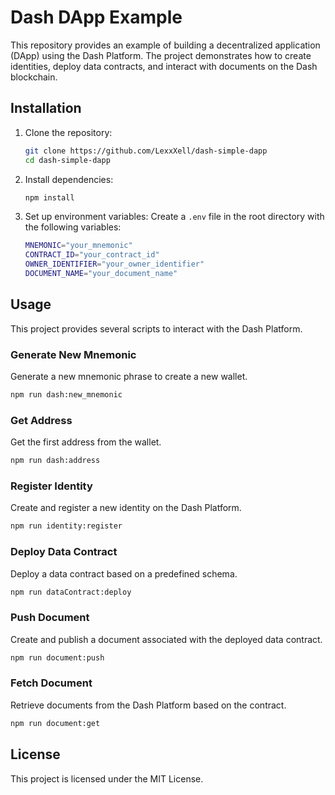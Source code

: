 # Dash DApp Example

This repository provides an example of building a decentralized application (DApp) using the Dash Platform. The project demonstrates how to create identities, deploy data contracts, and interact with documents on the Dash blockchain.

## Installation

1. Clone the repository:
   ```bash
   git clone https://github.com/LexxXell/dash-simple-dapp
   cd dash-simple-dapp
   ```

2. Install dependencies:
   ```bash
   npm install
   ```

3. Set up environment variables:
   Create a `.env` file in the root directory with the following variables:
   ```bash
   MNEMONIC="your_mnemonic"
   CONTRACT_ID="your_contract_id"
   OWNER_IDENTIFIER="your_owner_identifier"
   DOCUMENT_NAME="your_document_name"
   ```

## Usage

This project provides several scripts to interact with the Dash Platform.

### Generate New Mnemonic

Generate a new mnemonic phrase to create a new wallet.

```bash
npm run dash:new_mnemonic
```

### Get Address

Get the first address from the wallet.

```bash
npm run dash:address
```

### Register Identity

Create and register a new identity on the Dash Platform.

```bash
npm run identity:register
```

### Deploy Data Contract

Deploy a data contract based on a predefined schema.

```bash
npm run dataContract:deploy
```

### Push Document

Create and publish a document associated with the deployed data contract.

```bash
npm run document:push
```

### Fetch Document

Retrieve documents from the Dash Platform based on the contract.

```bash
npm run document:get
```

## License

This project is licensed under the MIT License.